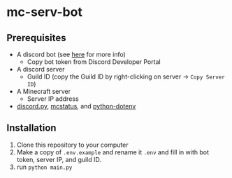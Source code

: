 # mc-serv-bot
## Prerequisites
- A discord bot (see [here](https://www.ionos.com/digitalguide/server/know-how/creating-discord-bot/) for more info)
  - Copy bot token from Discord Developer Portal
- A discord server
  - Guild ID (copy the Guild ID by right-clicking on server -> `Copy Server ID`)
- A Minecraft server
  - Server IP address
- [discord.py](https://pypi.org/project/discord.py/), [mcstatus](https://pypi.org/project/mcstatus/), and [python-dotenv](https://pypi.org/project/python-dotenv/)

## Installation
1. Clone this repository to your computer
2. Make a copy of `.env.example` and rename it `.env` and fill in with bot token, server IP, and guild ID.
3. run `python main.py`
